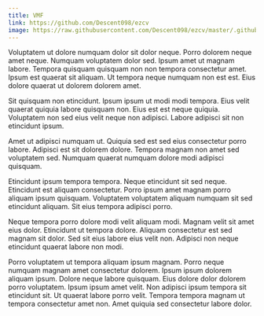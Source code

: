 ```yaml
---
title: VMF
link: https://github.com/Descent098/ezcv
image: https://raw.githubusercontent.com/Descent098/ezcv/master/.github/logo.png
---
```


Voluptatem ut dolore numquam dolor sit dolor neque. Porro dolorem neque amet neque. Numquam voluptatem dolor sed. Ipsum amet ut magnam labore. Tempora quisquam quisquam non non tempora consectetur amet. Ipsum est quaerat sit aliquam. Ut tempora neque numquam non est est. Eius dolore quaerat ut dolorem dolorem amet.

Sit quisquam non etincidunt. Ipsum ipsum ut modi modi tempora. Eius velit quaerat quiquia labore quisquam non. Eius est est neque quiquia. Voluptatem non sed eius velit neque non adipisci. Labore adipisci sit non etincidunt ipsum.

Amet ut adipisci numquam ut. Quiquia sed est sed eius consectetur porro labore. Adipisci est sit dolorem dolore. Tempora magnam non amet sed voluptatem sed. Numquam quaerat numquam dolore modi adipisci quisquam.

Etincidunt ipsum tempora tempora. Neque etincidunt sit sed neque. Etincidunt est aliquam consectetur. Porro ipsum amet magnam porro aliquam ipsum quisquam. Voluptatem voluptatem aliquam numquam sit sed etincidunt aliquam. Sit eius tempora adipisci porro.

Neque tempora porro dolore modi velit aliquam modi. Magnam velit sit amet eius dolor. Etincidunt ut tempora dolore. Aliquam consectetur est sed magnam sit dolor. Sed sit eius labore eius velit non. Adipisci non neque etincidunt quaerat labore non modi.

Porro voluptatem ut tempora aliquam ipsum magnam. Porro neque numquam magnam amet consectetur dolorem. Ipsum ipsum dolorem aliquam ipsum. Dolore neque labore quisquam. Eius dolore dolor dolorem porro voluptatem. Ipsum ipsum amet velit. Non adipisci ipsum tempora sit etincidunt sit. Ut quaerat labore porro velit. Tempora tempora magnam ut tempora consectetur amet non. Amet quiquia sed consectetur labore dolor.
    